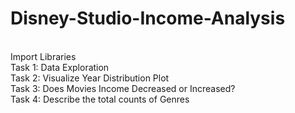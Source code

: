 # Disney-Studio-Income-Analysis
<br>
Import Libraries<br>
Task 1: Data Exploration<br>
Task 2: Visualize Year Distribution Plot<br>
Task 3: Does Movies Income Decreased or Increased?<br>
Task 4: Describe the total counts of Genres<br>

